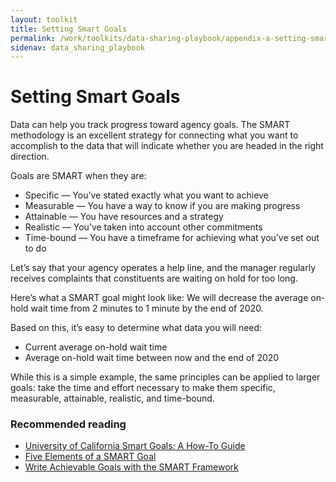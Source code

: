 ```yaml
---
layout: toolkit
title: Setting Smart Goals
permalink: /work/toolkits/data-sharing-playbook/appendix-a-setting-smart-goals
sidenav: data_sharing_playbook
---
```


# Setting Smart Goals

Data can help you track progress toward agency goals. The SMART methodology is an excellent strategy for connecting what you want to accomplish to the data that will indicate whether you are headed in the right direction. 

Goals are SMART when they are:
* Specific — You’ve stated exactly what you want to achieve
* Measurable — You have a way to know if you are making progress
* Attainable — You have resources and a strategy 
* Realistic — You’ve taken into account other commitments 
* Time-bound — You have a timeframe for achieving what you’ve set out to do

Let’s say that your agency operates a help line, and the manager regularly receives complaints that constituents are waiting on hold for too long. 

Here’s what a SMART goal might look like:
We will decrease the average on-hold wait time from 2 minutes to 1 minute by the end of 2020.

Based on this, it’s easy to determine what data you will need:
* Current average on-hold wait time
* Average on-hold wait time between now and the end of 2020

While this is a simple example, the same principles can be applied to larger goals: take the time and effort necessary to make them specific, measurable, attainable, realistic, and time-bound. 

### Recommended reading
* [University of California Smart Goals: A How-To Guide](https://www.ucop.edu/local-human-resources/_files/performance-appraisal/How%20to%20write%20SMART%20Goals%20v2.pdf)
* [Five Elements of a SMART Goal](https://www.thebalancesmb.com/elements-of-a-smart-business-goal-2951530)
* [Write Achievable Goals with the SMART Framework](https://www.atlassian.com/blog/productivity/how-to-write-smart-goals)
